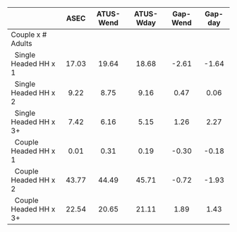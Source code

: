 
|                      |         ASEC |    ATUS-Wend |    ATUS-Wday |     Gap-Wend |      Gap-day |
| -------------------- | :----------: | :----------: | :----------: | :----------: | :----------: |
| Couple x # Adults    |              |              |              |              |              |
| &nbsp;&nbsp;Single Headed HH x 1 |        17.03 |        19.64 |        18.68 |        -2.61 |        -1.64 |
| &nbsp;&nbsp;Single Headed HH x 2 |         9.22 |         8.75 |         9.16 |         0.47 |         0.06 |
| &nbsp;&nbsp;Single Headed HH x 3+ |         7.42 |         6.16 |         5.15 |         1.26 |         2.27 |
| &nbsp;&nbsp;Couple Headed HH x 1 |         0.01 |         0.31 |         0.19 |        -0.30 |        -0.18 |
| &nbsp;&nbsp;Couple Headed HH x 2 |        43.77 |        44.49 |        45.71 |        -0.72 |        -1.93 |
| &nbsp;&nbsp;Couple Headed HH x 3+ |        22.54 |        20.65 |        21.11 |         1.89 |         1.43 |

